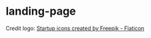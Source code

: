 # landing-page

Credit
logo: <a href="https://www.flaticon.com/free-icons/startup" title="startup icons">Startup icons created by Freepik - Flaticon</a>